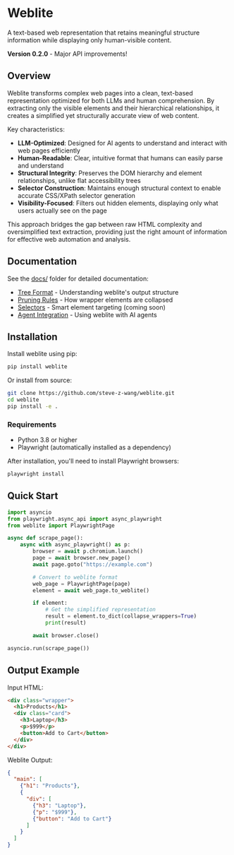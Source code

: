 # Weblite

A text-based web representation that retains meaningful structure information while displaying only human-visible content.

**Version 0.2.0** - Major API improvements!

## Overview

Weblite transforms complex web pages into a clean, text-based representation optimized for both LLMs and human comprehension. By extracting only the visible elements and their hierarchical relationships, it creates a simplified yet structurally accurate view of web content.

Key characteristics:
- **LLM-Optimized**: Designed for AI agents to understand and interact with web pages efficiently
- **Human-Readable**: Clear, intuitive format that humans can easily parse and understand
- **Structural Integrity**: Preserves the DOM hierarchy and element relationships, unlike flat accessibility trees
- **Selector Construction**: Maintains enough structural context to enable accurate CSS/XPath selector generation
- **Visibility-Focused**: Filters out hidden elements, displaying only what users actually see on the page

This approach bridges the gap between raw HTML complexity and oversimplified text extraction, providing just the right amount of information for effective web automation and analysis.

## Documentation

See the [docs/](docs/) folder for detailed documentation:
- [Tree Format](docs/tree_format.md) - Understanding weblite's output structure
- [Pruning Rules](docs/prune_rules.md) - How wrapper elements are collapsed
- [Selectors](docs/selector.md) - Smart element targeting (coming soon)
- [Agent Integration](docs/agent.md) - Using weblite with AI agents

## Installation

Install weblite using pip:

```bash
pip install weblite
```

Or install from source:

```bash
git clone https://github.com/steve-z-wang/weblite.git
cd weblite
pip install -e .
```

### Requirements

- Python 3.8 or higher
- Playwright (automatically installed as a dependency)

After installation, you'll need to install Playwright browsers:

```bash
playwright install
```

## Quick Start

```python
import asyncio
from playwright.async_api import async_playwright
from weblite import PlaywrightPage

async def scrape_page():
    async with async_playwright() as p:
        browser = await p.chromium.launch()
        page = await browser.new_page()
        await page.goto("https://example.com")

        # Convert to weblite format
        web_page = PlaywrightPage(page)
        element = await web_page.to_weblite()

        if element:
            # Get the simplified representation
            result = element.to_dict(collapse_wrappers=True)
            print(result)

        await browser.close()

asyncio.run(scrape_page())
```

## Output Example

Input HTML:
```html
<div class="wrapper">
  <h1>Products</h1>
  <div class="card">
    <h3>Laptop</h3>
    <p>$999</p>
    <button>Add to Cart</button>
  </div>
</div>
```

Weblite Output:
```json
{
  "main": [
    {"h1": "Products"},
    {
      "div": [
        {"h3": "Laptop"},
        {"p": "$999"},
        {"button": "Add to Cart"}
      ]
    }
  ]
}
```
